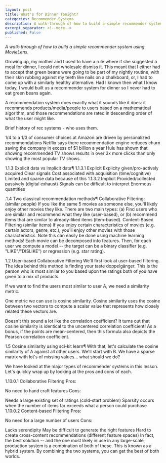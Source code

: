 ```yaml
---
layout: post
title: What's for Dinner Tonight?
categories: Recommender-Systems
description: A walk-through of how to build a simple recommender system
excerpt_separator: <!--more-->
published: False
---
```

*A walk-through of how to build a simple recommender system using MovieLens.*

<!--more-->

Growing up, my mother and I used to have a rule where if she suggested a meal for dinner, I could not wholesale dismiss it.  This meant that I either had to accept that green beans were going to be part of my nightly routine, with their skin rubbing against my teeth like nails on a chalkboard, or, I had to come up with a similarly healthy alternative.  Had I known then what I know today, I would built us a recommender system for dinner so I never had to eat green beans again.

A recommendation system does exactly what it sounds like it does: it recommends products/media/people to users based on a mathematical algorithm, and those recommendations are rated in descending order of what the user might like.

Brief history of rec systems - who uses them.

1/4 to a 1/3 of consumer choices at Amazon are driven by personalized recommendations
Netflix says there recommendation engine reduces churn saving the company in excess of $1 billion a year
Hulu has shown that showing recommended TV shows results in over 3x more clicks than only showing the most popular TV shows.

1.1.3  Explicit data vs Implicit data¶
1.1.3.1  Explicit
Explicity given/pro-actively acquired
Clear signals
Cost associated with acquisition (time/cognitive)
Limited and sparse data because of this
1.1.3.2  Implicit
Provided/collected passively (digital exhaust)
Signals can be difficult to interpret
Enormous quantities

.1.4  Two classical recommendation methods¶
Collaborative Filtering: (similar people)
If you like the same 5 movies as someone else, you'll likely enjoy other movies they like.
There are two main types: (a) Find users who are similar and recommend what they like (user-based), or (b) recommend items that are similar to already-liked items (item-based).
Content-Based Filtering (similar items)
If you enjoy certain characteristics of movies (e.g. certain actors, genre, etc.), you'll enjoy other movies with those characteristics.
Note this can easily be done using machine learning methods! Each movie can be decomposed into features. Then, for each user we compute a model -- the target can be a binary classifier (e.g. "LIKE"/"DISLIKE") or regression (e.g. star rating).

1.2  User-based Collaborative Filtering
We'll first look at user-based filtering. The idea behind this method is finding your taste doppelgänger. This is the person who is most similar to you based upon the ratings both of you have given to a mix of products.

If we want to find the users most similar to user A, we need a similarity metric.

One metric we can use is cosine similarity. Cosine similarity uses the cosine between two vectors to compute a scalar value that represents how closely related these vectors are.

Doesn't this sound a lot like the correlation coefficient? It turns out that cosine similarity is identical to the uncentered correlation coefficient! As a bonus, if the points are mean-centered, then this formula also depicts the Pearson correlation coefficient.

1.5  Cosine similarity using sci-kit learn¶
With that, let's calculate the cosine similarity of A against all other users. We'll start with B. We have a sparse matrix with lot's of missing values... what should we do?









We have looked at the major types of recommender systems in this lesson. Let's quickly wrap up by looking at the pros and cons of each.

1.10.0.1  Collaborative Filtering
Pros:

No need to hand craft features
Cons:

Needs a large existing set of ratings (cold-start problem)
Sparsity occurs when the number of items far exceeds what a person could purchase
1.10.0.2  Content-based Filtering
Pros:

No need for a large number of users
Cons:

Lacks serendipity
May be difficult to generate the right features
Hard to create cross-content recommendations (different feature spaces)
In fact, the best solution -- and the one most likely in use in any large-scale, production system is a combination of both of these. This is known as a hybrid system. By combining the two systems, you can get the best of both worlds.
